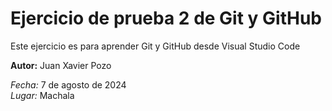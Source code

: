 # Ejercicio de prueba 2 de Git y GitHub

Este ejercicio es para aprender Git y GitHub desde Visual Studio Code

**Autor:** Juan Xavier Pozo

*Fecha:* 7 de agosto de 2024  
*Lugar:* Machala